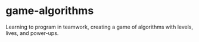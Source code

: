 # game-algorithms
Learning to program in teamwork, creating a game of algorithms with levels, lives, and power-ups.
